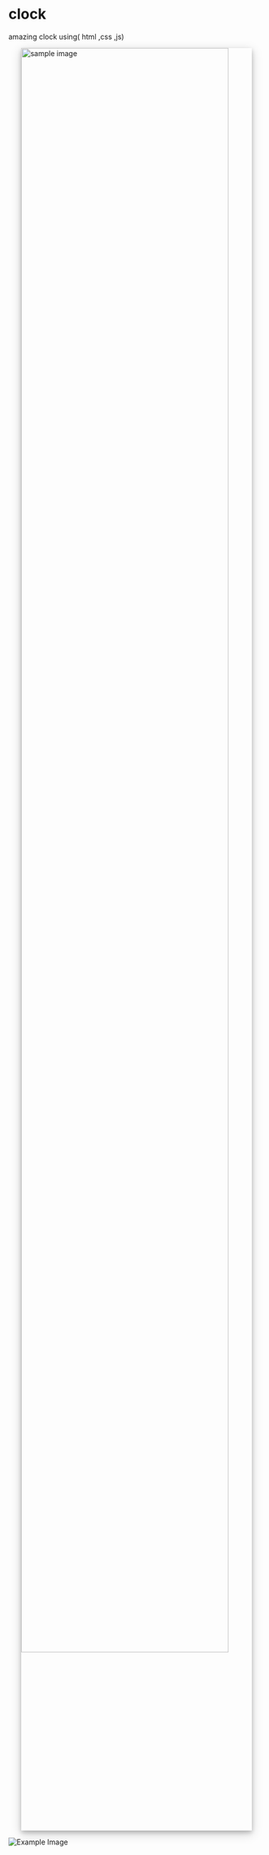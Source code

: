 # clock
amazing clock using( html ,css ,js)
 
<img src="https://drive.google.com/uc?id=11QkbrE_v6bYJsv-hLPeHu777WEsGKD3N"
     alt="sample image"
     style="display: block; margin-right: auto; margin-left: auto; width: 90%;
     box-shadow: 0 4px 8px 0 rgba(0, 0, 0, 0.2), 0 6px 20px 0 rgba(0, 0, 0, 0.19)" />

![Example Image](https://drive.google.com/uc?id=11QkbrE_v6bYJsv-hLPeHu777WEsGKD3N)
